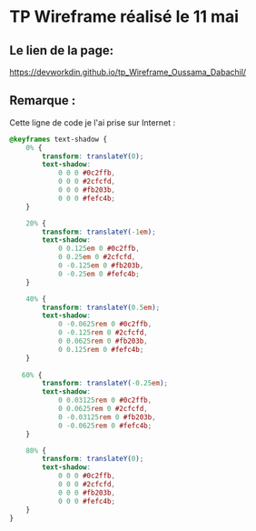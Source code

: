 # TP Wireframe réalisé le 11 mai



## Le lien de la page:
https://devworkdin.github.io/tp_Wireframe_Oussama_Dabachil/

## Remarque :
Cette ligne de code je l'ai prise sur Internet :


```css
@keyframes text-shadow {
    0% {  
        transform: translateY(0);
        text-shadow: 
            0 0 0 #0c2ffb, 
            0 0 0 #2cfcfd, 
            0 0 0 #fb203b, 
            0 0 0 #fefc4b;
    }

    20% {  
        transform: translateY(-1em);
        text-shadow: 
            0 0.125em 0 #0c2ffb, 
            0 0.25em 0 #2cfcfd, 
            0 -0.125em 0 #fb203b, 
            0 -0.25em 0 #fefc4b;
    }

    40% {  
        transform: translateY(0.5em);
        text-shadow: 
            0 -0.0625rem 0 #0c2ffb, 
            0 -0.125rem 0 #2cfcfd, 
            0 0.0625rem 0 #fb203b, 
            0 0.125rem 0 #fefc4b;
    }
    
   60% {
        transform: translateY(-0.25em);
        text-shadow: 
            0 0.03125rem 0 #0c2ffb, 
            0 0.0625rem 0 #2cfcfd, 
            0 -0.03125rem 0 #fb203b, 
            0 -0.0625rem 0 #fefc4b;
    }

    80% {  
        transform: translateY(0);
        text-shadow: 
            0 0 0 #0c2ffb, 
            0 0 0 #2cfcfd, 
            0 0 0 #fb203b, 
            0 0 0 #fefc4b;
    }
}
```
